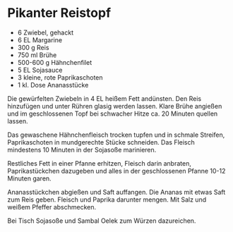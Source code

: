 Pikanter Reistopf
=================

* 6 Zwiebel, gehackt
* 6 EL Margarine
* 300 g Reis
* 750 ml Brühe
* 500-600 g Hähnchenfilet
* 5 EL Sojasauce
* 3 kleine, rote Paprikaschoten
* 1 kl. Dose Ananasstücke

Die gewürfelten Zwiebeln in 4 EL heißem Fett andünsten. Den Reis hinzufügen und
unter Rühren glasig werden lassen. Klare Brühe angießen und im geschlossenen
Topf bei schwacher Hitze ca. 20 Minuten quellen lassen.

Das gewaschene Hähnchenfleisch trocken tupfen und in schmale Streifen,
Paprikaschoten in mundgerechte Stücke schneiden. Das Fleisch mindestens 10
Minuten in der Sojasoße marinieren.

Restliches Fett in einer Pfanne erhitzen, Fleisch darin anbraten,
Paprikastückchen dazugeben und alles in der geschlossenen Pfanne 10-12 Minuten
garen.

Ananasstückchen abgießen und Saft auffangen. Die Ananas mit etwas Saft zum Reis
geben. Fleisch und Paprika darunter mengen. Mit Salz und weißem Pfeffer
abschmecken.

Bei Tisch Sojasoße und Sambal Oelek zum Würzen dazureichen.